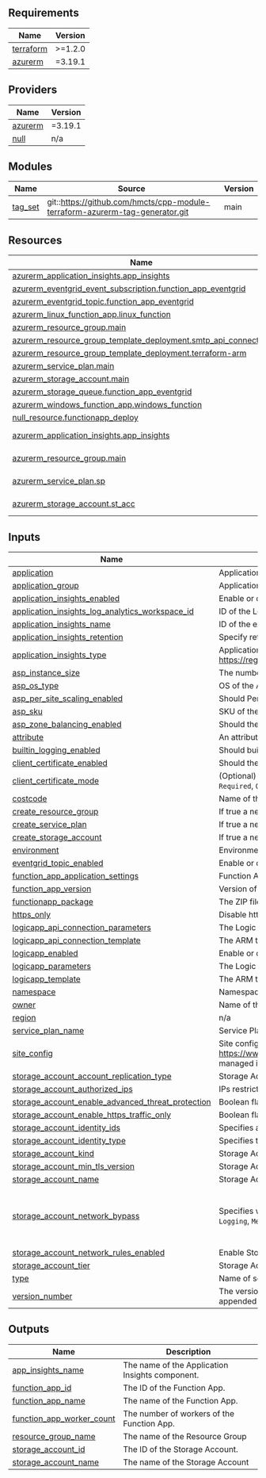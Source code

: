 <!-- BEGIN_TF_DOCS -->
## Requirements

| Name | Version |
|------|---------|
| <a name="requirement_terraform"></a> [terraform](#requirement\_terraform) | >=1.2.0 |
| <a name="requirement_azurerm"></a> [azurerm](#requirement\_azurerm) | =3.19.1 |

## Providers

| Name | Version |
|------|---------|
| <a name="provider_azurerm"></a> [azurerm](#provider\_azurerm) | =3.19.1 |
| <a name="provider_null"></a> [null](#provider\_null) | n/a |

## Modules

| Name | Source | Version |
|------|--------|---------|
| <a name="module_tag_set"></a> [tag\_set](#module\_tag\_set) | git::https://github.com/hmcts/cpp-module-terraform-azurerm-tag-generator.git | main |

## Resources

| Name | Type |
|------|------|
| [azurerm_application_insights.app_insights](https://registry.terraform.io/providers/hashicorp/azurerm/3.19.1/docs/resources/application_insights) | resource |
| [azurerm_eventgrid_event_subscription.function_app_eventgrid](https://registry.terraform.io/providers/hashicorp/azurerm/3.19.1/docs/resources/eventgrid_event_subscription) | resource |
| [azurerm_eventgrid_topic.function_app_eventgrid](https://registry.terraform.io/providers/hashicorp/azurerm/3.19.1/docs/resources/eventgrid_topic) | resource |
| [azurerm_linux_function_app.linux_function](https://registry.terraform.io/providers/hashicorp/azurerm/3.19.1/docs/resources/linux_function_app) | resource |
| [azurerm_resource_group.main](https://registry.terraform.io/providers/hashicorp/azurerm/3.19.1/docs/resources/resource_group) | resource |
| [azurerm_resource_group_template_deployment.smtp_api_connection](https://registry.terraform.io/providers/hashicorp/azurerm/3.19.1/docs/resources/resource_group_template_deployment) | resource |
| [azurerm_resource_group_template_deployment.terraform-arm](https://registry.terraform.io/providers/hashicorp/azurerm/3.19.1/docs/resources/resource_group_template_deployment) | resource |
| [azurerm_service_plan.main](https://registry.terraform.io/providers/hashicorp/azurerm/3.19.1/docs/resources/service_plan) | resource |
| [azurerm_storage_account.main](https://registry.terraform.io/providers/hashicorp/azurerm/3.19.1/docs/resources/storage_account) | resource |
| [azurerm_storage_queue.function_app_eventgrid](https://registry.terraform.io/providers/hashicorp/azurerm/3.19.1/docs/resources/storage_queue) | resource |
| [azurerm_windows_function_app.windows_function](https://registry.terraform.io/providers/hashicorp/azurerm/3.19.1/docs/resources/windows_function_app) | resource |
| [null_resource.functionapp_deploy](https://registry.terraform.io/providers/hashicorp/null/latest/docs/resources/resource) | resource |
| [azurerm_application_insights.app_insights](https://registry.terraform.io/providers/hashicorp/azurerm/3.19.1/docs/data-sources/application_insights) | data source |
| [azurerm_resource_group.main](https://registry.terraform.io/providers/hashicorp/azurerm/3.19.1/docs/data-sources/resource_group) | data source |
| [azurerm_service_plan.sp](https://registry.terraform.io/providers/hashicorp/azurerm/3.19.1/docs/data-sources/service_plan) | data source |
| [azurerm_storage_account.st_acc](https://registry.terraform.io/providers/hashicorp/azurerm/3.19.1/docs/data-sources/storage_account) | data source |

## Inputs

| Name | Description | Type | Default | Required |
|------|-------------|------|---------|:--------:|
| <a name="input_application"></a> [application](#input\_application) | Application to which the s3 bucket relates | `string` | `""` | no |
| <a name="input_application_group"></a> [application\_group](#input\_application\_group) | Application to which the s3 bucket relates | `string` | `""` | no |
| <a name="input_application_insights_enabled"></a> [application\_insights\_enabled](#input\_application\_insights\_enabled) | Enable or disable the Application Insights deployment | `bool` | `true` | no |
| <a name="input_application_insights_log_analytics_workspace_id"></a> [application\_insights\_log\_analytics\_workspace\_id](#input\_application\_insights\_log\_analytics\_workspace\_id) | ID of the Log Analytics Workspace to be used with Application Insights | `string` | `null` | no |
| <a name="input_application_insights_name"></a> [application\_insights\_name](#input\_application\_insights\_name) | ID of the existing Application Insights to use instead of deploying a new one. | `string` | `null` | no |
| <a name="input_application_insights_retention"></a> [application\_insights\_retention](#input\_application\_insights\_retention) | Specify retention period (in days) for logs | `number` | `90` | no |
| <a name="input_application_insights_type"></a> [application\_insights\_type](#input\_application\_insights\_type) | Application Insights type if need to be generated. See documentation https://registry.terraform.io/providers/hashicorp/azurerm/latest/docs/resources/application_insights#application_type | `string` | `"web"` | no |
| <a name="input_asp_instance_size"></a> [asp\_instance\_size](#input\_asp\_instance\_size) | The number of Workers (instances) to be allocated to the ASP | `number` | `1` | no |
| <a name="input_asp_os_type"></a> [asp\_os\_type](#input\_asp\_os\_type) | OS of the App Service Plan for Function App hosting | `string` | n/a | yes |
| <a name="input_asp_per_site_scaling_enabled"></a> [asp\_per\_site\_scaling\_enabled](#input\_asp\_per\_site\_scaling\_enabled) | Should Per Site Scaling be enabled | `bool` | `false` | no |
| <a name="input_asp_sku"></a> [asp\_sku](#input\_asp\_sku) | SKU of the App Service Plan for Function App hosting | `string` | `"S1"` | no |
| <a name="input_asp_zone_balancing_enabled"></a> [asp\_zone\_balancing\_enabled](#input\_asp\_zone\_balancing\_enabled) | Should the Service Plan balance across Availability Zones in the region | `bool` | `false` | no |
| <a name="input_attribute"></a> [attribute](#input\_attribute) | An attribute of the s3 bucket that makes it unique | `string` | `""` | no |
| <a name="input_builtin_logging_enabled"></a> [builtin\_logging\_enabled](#input\_builtin\_logging\_enabled) | Should built in logging be enabled | `bool` | `true` | no |
| <a name="input_client_certificate_enabled"></a> [client\_certificate\_enabled](#input\_client\_certificate\_enabled) | Should the function app use Client Certificates | `bool` | `null` | no |
| <a name="input_client_certificate_mode"></a> [client\_certificate\_mode](#input\_client\_certificate\_mode) | (Optional) The mode of the Function App's client certificates requirement for incoming requests. Possible values are `Required`, `Optional`, and `OptionalInteractiveUser`. | `string` | `null` | no |
| <a name="input_costcode"></a> [costcode](#input\_costcode) | Name of theDWP PRJ number (obtained from the project portfolio in TechNow) | `string` | `""` | no |
| <a name="input_create_resource_group"></a> [create\_resource\_group](#input\_create\_resource\_group) | If true a new resource group is created | `bool` | `true` | no |
| <a name="input_create_service_plan"></a> [create\_service\_plan](#input\_create\_service\_plan) | If true a new service plan is created | `bool` | `true` | no |
| <a name="input_create_storage_account"></a> [create\_storage\_account](#input\_create\_storage\_account) | If true a new storage account is created | `bool` | `true` | no |
| <a name="input_environment"></a> [environment](#input\_environment) | Environment into which resource is deployed | `string` | `""` | no |
| <a name="input_eventgrid_topic_enabled"></a> [eventgrid\_topic\_enabled](#input\_eventgrid\_topic\_enabled) | Enable or disable an Event Grid Topic to trigger | `bool` | `false` | no |
| <a name="input_function_app_application_settings"></a> [function\_app\_application\_settings](#input\_function\_app\_application\_settings) | Function App application settings | `map(string)` | `{}` | no |
| <a name="input_function_app_version"></a> [function\_app\_version](#input\_function\_app\_version) | Version of the function app runtime to use (Allowed values 2, 3 or 4) | `number` | `4` | no |
| <a name="input_functionapp_package"></a> [functionapp\_package](#input\_functionapp\_package) | The ZIP file location of the functionapp package | `string` | n/a | yes |
| <a name="input_https_only"></a> [https\_only](#input\_https\_only) | Disable http procotol and keep only https | `bool` | `true` | no |
| <a name="input_logicapp_api_connection_parameters"></a> [logicapp\_api\_connection\_parameters](#input\_logicapp\_api\_connection\_parameters) | The Logic App api connection ARM template parameters | `string` | `null` | no |
| <a name="input_logicapp_api_connection_template"></a> [logicapp\_api\_connection\_template](#input\_logicapp\_api\_connection\_template) | The ARM template of the Logic App api connection deployment | `string` | `null` | no |
| <a name="input_logicapp_enabled"></a> [logicapp\_enabled](#input\_logicapp\_enabled) | Enable or disable a Logic App deployment | `bool` | `false` | no |
| <a name="input_logicapp_parameters"></a> [logicapp\_parameters](#input\_logicapp\_parameters) | The Logic App ARM template parameters | `string` | `null` | no |
| <a name="input_logicapp_template"></a> [logicapp\_template](#input\_logicapp\_template) | The ARM template of the Logic App deployment | `string` | `null` | no |
| <a name="input_namespace"></a> [namespace](#input\_namespace) | Namespace, which could be an organization name or abbreviation, e.g. 'eg' or 'cp' | `string` | `""` | no |
| <a name="input_owner"></a> [owner](#input\_owner) | Name of the project or sqaud within the PDU which manages the resource. May be a persons name or email also | `string` | `""` | no |
| <a name="input_region"></a> [region](#input\_region) | n/a | `string` | `"uksouth"` | no |
| <a name="input_service_plan_name"></a> [service\_plan\_name](#input\_service\_plan\_name) | Service Plan Name | `string` | `null` | no |
| <a name="input_site_config"></a> [site\_config](#input\_site\_config) | Site config for App Service. See documentation https://www.terraform.io/docs/providers/azurerm/r/app_service.html#site_config. IP restriction attribute is not managed in this block. | `any` | `{}` | no |
| <a name="input_storage_account_account_replication_type"></a> [storage\_account\_account\_replication\_type](#input\_storage\_account\_account\_replication\_type) | Storage Account Replication Type | `string` | `"LRS"` | no |
| <a name="input_storage_account_authorized_ips"></a> [storage\_account\_authorized\_ips](#input\_storage\_account\_authorized\_ips) | IPs restriction for Function storage account in CIDR format | `list(string)` | `[]` | no |
| <a name="input_storage_account_enable_advanced_threat_protection"></a> [storage\_account\_enable\_advanced\_threat\_protection](#input\_storage\_account\_enable\_advanced\_threat\_protection) | Boolean flag which controls if advanced threat protection is enabled, see [here](https://docs.microsoft.com/en-us/azure/storage/common/storage-advanced-threat-protection?tabs=azure-portal) for more information. | `bool` | `false` | no |
| <a name="input_storage_account_enable_https_traffic_only"></a> [storage\_account\_enable\_https\_traffic\_only](#input\_storage\_account\_enable\_https\_traffic\_only) | Boolean flag which controls if https traffic only is enabled. | `bool` | `true` | no |
| <a name="input_storage_account_identity_ids"></a> [storage\_account\_identity\_ids](#input\_storage\_account\_identity\_ids) | Specifies a list of User Assigned Managed Identity IDs to be assigned to this Storage Account | `list(string)` | `null` | no |
| <a name="input_storage_account_identity_type"></a> [storage\_account\_identity\_type](#input\_storage\_account\_identity\_type) | Specifies the type of Managed Service Identity that should be configured on this Storage Account | `string` | `null` | no |
| <a name="input_storage_account_kind"></a> [storage\_account\_kind](#input\_storage\_account\_kind) | Storage Account Kind | `string` | `"StorageV2"` | no |
| <a name="input_storage_account_min_tls_version"></a> [storage\_account\_min\_tls\_version](#input\_storage\_account\_min\_tls\_version) | Storage Account minimal TLS version | `string` | `"TLS1_2"` | no |
| <a name="input_storage_account_name"></a> [storage\_account\_name](#input\_storage\_account\_name) | Storage Account Name | `string` | `null` | no |
| <a name="input_storage_account_network_bypass"></a> [storage\_account\_network\_bypass](#input\_storage\_account\_network\_bypass) | Specifies whether traffic is bypassed for Logging/Metrics/AzureServices. Valid options are any combination of `Logging`, `Metrics`, `AzureServices`, or `None`. | `list(string)` | <pre>[<br>  "Logging",<br>  "Metrics",<br>  "AzureServices"<br>]</pre> | no |
| <a name="input_storage_account_network_rules_enabled"></a> [storage\_account\_network\_rules\_enabled](#input\_storage\_account\_network\_rules\_enabled) | Enable Storage account network default rules for functions | `bool` | `true` | no |
| <a name="input_storage_account_tier"></a> [storage\_account\_tier](#input\_storage\_account\_tier) | Storage Account Tier | `string` | `"Standard"` | no |
| <a name="input_type"></a> [type](#input\_type) | Name of service type | `string` | `""` | no |
| <a name="input_version_number"></a> [version\_number](#input\_version\_number) | The version of the application or object being deployed. This could be a build object or other artefact which is appended by a CI/Cd platform as part of a process of standing up an environment | `string` | `""` | no |

## Outputs

| Name | Description |
|------|-------------|
| <a name="output_app_insights_name"></a> [app\_insights\_name](#output\_app\_insights\_name) | The name of the Application Insights component. |
| <a name="output_function_app_id"></a> [function\_app\_id](#output\_function\_app\_id) | The ID of the Function App. |
| <a name="output_function_app_name"></a> [function\_app\_name](#output\_function\_app\_name) | The name of the Function App. |
| <a name="output_function_app_worker_count"></a> [function\_app\_worker\_count](#output\_function\_app\_worker\_count) | The number of workers of the Function App. |
| <a name="output_resource_group_name"></a> [resource\_group\_name](#output\_resource\_group\_name) | The name of the Resource Group |
| <a name="output_storage_account_id"></a> [storage\_account\_id](#output\_storage\_account\_id) | The ID of the Storage Account. |
| <a name="output_storage_account_name"></a> [storage\_account\_name](#output\_storage\_account\_name) | The name of the Storage Account |
<!-- END_TF_DOCS -->
